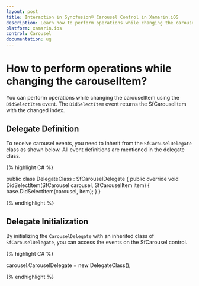 ```yaml
---
layout: post
title: Interaction in Syncfusion® Carousel Control in Xamarin.iOS
description: Learn how to perform operations while changing the carouselItem or Collection in Carousel for Xamarin.iOS.
platform: xamarin.ios
control: Carousel
documentation: ug
---
```


# How to perform operations while changing the carouselItem?

You can perform operations while changing the carouselItem using the `DidSelectItem` event. The `DidSelectItem` event returns the SfCarouselItem with the changed index.

## Delegate Definition

To receive carousel events, you need to inherit from the `SfCarouselDelegate` class as shown below. All event definitions are mentioned in the delegate class.

{% highlight C# %}

public class DelegateClass : SfCarouselDelegate
{
    public override void DidSelectItem(SfCarousel carousel, SfCarouselItem item)
    {
        base.DidSelectItem(carousel, item);
    }
}

{% endhighlight %}

## Delegate Initialization

By initializing the `CarouselDelegate` with an inherited class of `SfCarouselDelegate`, you can access the events on the SfCarousel control.

{% highlight C# %}

carousel.CarouselDelegate = new DelegateClass();

{% endhighlight %}
